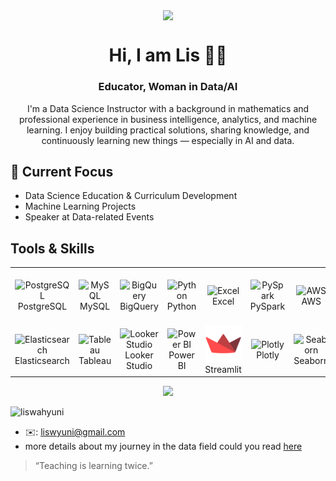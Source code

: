 <!-- icon gif by salluthdev -->
<p align = "center"><img align = "center" src = "https://github.com/user-attachments/assets/cad555a2-14ad-4b90-a21f-1024e74ecdc3"></p>

<h1 align="center">Hi, I am Lis 🙋‍♀️</h1>
<h3 align="center">Educator, Woman in Data/AI</h3>
<p align="center">I'm a Data Science Instructor with a background in mathematics and professional experience in business intelligence, analytics, and machine learning. I enjoy building practical solutions, sharing knowledge, and continuously learning new things — especially in AI and data.</p>

## 💼 Current Focus
- Data Science Education & Curriculum Development  
- Machine Learning Projects  
- Speaker at Data-related Events 

## Tools & Skills
<table>
  <tr>
    <td align="center" width="120">
        <img src="https://e7.pngegg.com/pngimages/738/738/png-clipart-postgresql-database-logo-application-software-computer-software-mysql-logo-blue-text.png" width="120" title="PostgreSQL" alt="PostgreSQL"/>
        PostgreSQL
    </td>
    <td align="center" width="92">
        <img src="https://toppng.com/uploads/preview/mysql-logo-11536003912o2fjzalzdb.png" width="92" title="MySQL" alt="MySQL"/>
        MySQL
    </td>
    <td align="center" width="92">
        <img src="https://encrypted-tbn0.gstatic.com/images?q=tbn:ANd9GcTW1gvOovVlbZAIZylUtf5Iu8-693qS1w5NJw&s" width="92" title="BigQuery" alt="BigQuery"/>
        BigQuery
    </td>
    <td align="center" width="92">
        <img src="https://www.citypng.com/public/uploads/preview/hd-python-logo-symbol-transparent-png-735811696257415dbkifcuokn.png" width="92" title="Python" alt="Python"/>
        Python
    </td>
    <td align="center" width="92">
        <img src="https://b.acaraseru.com/images/9a817daa-9997-457c-b89c-164dbce45fae/l-excel.png" width="92" title="Excel" alt="Excel"/>
        Excel
    </td>
    <td align="center" width="92">
        <img src="https://saturncloud.io/images/glossary/pyshark.webp" width="92" title="PySpark" alt="PySpark"/>
        PySpark
    </td>
    <td align="center" width="92">
        <img src="https://upload.wikimedia.org/wikipedia/commons/thumb/9/93/Amazon_Web_Services_Logo.svg/1200px-Amazon_Web_Services_Logo.svg.png" width="72" title="AWS" alt="AWS"/>
        AWS
    </td>
    <td align="center" width="92">
        <img src="https://img.icons8.com/color/512/google-cloud.png" width="72" title="GCP" alt="GCP"/>
        GCP
    </td>
    <td align="center" width="92">
        <img src="https://encrypted-tbn0.gstatic.com/images?q=tbn:ANd9GcR5wBizqY6LoRyWJ7Xgr2CXVGBTLwkx9VIflQ&s" width="72" title="Apache Airflow" alt="Apache Airflow"/>
        Apache Airflow
    </td>
    <td align="center" width="92">
        <img src="https://www.docker.com/app/uploads/2023/08/logo-guide-logos-1.svg" width="72" title="Docker" alt="Docker"/>
        Docker
    </td>
    <td align="center" width="92">
        <img src="https://coursera-university-assets.s3.amazonaws.com/05/353594a7964fdeaff4e10615de58c0/MongoDBSquareLogo.png" width="72" title="MongoDB" alt="MongoDB"/>
        MongoDB
    </td>
  </tr>
    <tr>
    <td align="center" width="92">
        <img src="https://encrypted-tbn0.gstatic.com/images?q=tbn:ANd9GcShYi975dwlTWtrRvLpbL2znI0N4WlqydV6-g&s" width="72" title="Elasticsearch" alt="Elasticsearch"/>
        Elasticsearch
    </td>
    <td align="center" width="92">
        <img src="https://logos-world.net/wp-content/uploads/2021/10/Tableau-Symbol.png" width="72" title="Tableau" alt="Tableau"/>
        Tableau
    </td>
    <td align="center" width="92">
        <img src="https://funnel.io/hubfs/google-looker-logo.png" width="92" title="Looker Studio" alt="Looker Studio"/>
        Looker Studio
    </td>
    <td align="center" width="92">
        <img src="https://logos-world.net/wp-content/uploads/2022/02/Power-BI-Logo.png" width="92" title="Power BI" alt="Power BI"/>
        Power BI
    </td>
    <td align="center" width="92">
        <img src="https://raw.githubusercontent.com/github/explore/968d1eb8fb6b704c6be917f0000283face4f33ee/topics/streamlit/streamlit.png" width="92" title="Streamlit" alt="Streamlit"/>
        Streamlit
    </td>
    <td align="center" width="92">
      <img src="https://www.phidgets.com/education/wp-content/uploads/2022/10/plotly_phidgets.jpg" width="72" title="Plotly" alt="Plotly"/>
      Plotly
    </td>
    <td align="center" width="92">
      <img src="https://avatars.githubusercontent.com/u/22799945?s=280&v=4" width="72" title="Seaborn" alt="Seaborn"/>
      Seaborn
    </td>
    <td align="center" width="92">
      <img src="https://miro.medium.com/v2/resize:fit:952/1*trEHx4IunHP5eElPXFlA8w.jpeg" title="Matplotlib" alt="Matplotlib"/>
      Matplotlib
    </td>
    </td>
    <td align="center" width="92">
      <img src="https://marketplace-assets.digitalocean.com/logos/sharklabs-kibana.svg" title="Kibana" alt="Kibana"/>
      Kibana
    </td>
    <td align="center" width="92">
      <img src="https://registry.npmmirror.com/@lobehub/icons-static-png/latest/files/dark/huggingface-color.png" width="72" title="Hugging Face" alt="Hugging Face"/>
      Hugging Face
    </td>
  </tr>
</table>

<!-- icon gif -->
<p align = "center">
  <img align="tcenter" src="https://miro.medium.com/v2/resize:fit:1400/1*TWN3QR_u2J5odv0z8Oq5vw.gif"/>
</p>

<!-- visitor -->
<p align="left"> <img src="https://komarev.com/ghpvc/?username=liswahyuni&label=Profile%20views&color=0e75b6&style=flat" alt="liswahyuni" /> </p>

<!-- information profile based on experiences -->
- ✉️: [liswyuni@gmail.com](liswyuni@gmail.com)
- more details about my journey in the data field could you read [here](https://www.linkedin.com/in/liswahyuni/recent-activity/all/)

> “Teaching is learning twice.”
